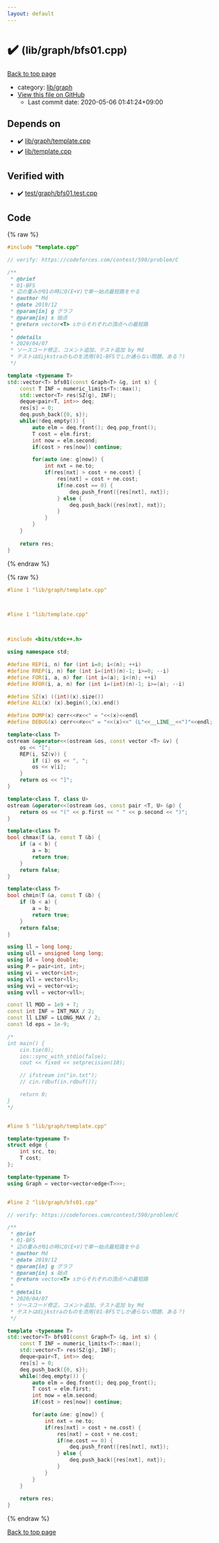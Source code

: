 ```yaml
---
layout: default
---
```


<!-- mathjax config similar to math.stackexchange -->
<script type="text/javascript" async
  src="https://cdnjs.cloudflare.com/ajax/libs/mathjax/2.7.5/MathJax.js?config=TeX-MML-AM_CHTML">
</script>
<script type="text/x-mathjax-config">
  MathJax.Hub.Config({
    TeX: { equationNumbers: { autoNumber: "AMS" }},
    tex2jax: {
      inlineMath: [ ['$','$'] ],
      processEscapes: true
    },
    "HTML-CSS": { matchFontHeight: false },
    displayAlign: "left",
    displayIndent: "2em"
  });
</script>

<script type="text/javascript" src="https://cdnjs.cloudflare.com/ajax/libs/jquery/3.4.1/jquery.min.js"></script>
<script src="https://cdn.jsdelivr.net/npm/jquery-balloon-js@1.1.2/jquery.balloon.min.js" integrity="sha256-ZEYs9VrgAeNuPvs15E39OsyOJaIkXEEt10fzxJ20+2I=" crossorigin="anonymous"></script>
<script type="text/javascript" src="../../../assets/js/copy-button.js"></script>
<link rel="stylesheet" href="../../../assets/css/copy-button.css" />


# :heavy_check_mark:  <small>(lib/graph/bfs01.cpp)</small>

<a href="../../../index.html">Back to top page</a>

* category: <a href="../../../index.html#6e267a37887a7dcb68cbf7008d6c7e48">lib/graph</a>
* <a href="{{ site.github.repository_url }}/blob/master/lib/graph/bfs01.cpp">View this file on GitHub</a>
    - Last commit date: 2020-05-06 01:41:24+09:00




## Depends on

* :heavy_check_mark: <a href="template.cpp.html">lib/graph/template.cpp</a>
* :heavy_check_mark: <a href="../template.cpp.html">lib/template.cpp</a>


## Verified with

* :heavy_check_mark: <a href="../../../verify/test/graph/bfs01.test.cpp.html">test/graph/bfs01.test.cpp</a>


## Code

<a id="unbundled"></a>
{% raw %}
```cpp
#include "template.cpp"

// verify: https://codeforces.com/contest/590/problem/C

/**
 * @brief
 * 01-BFS
 * 辺の重みが01の時にO(E+V)で単一始点最短路をやる
 * @author Md
 * @date 2019/12
 * @param[in] g グラフ
 * @param[in] s 始点
 * @return vector<T> sからそれぞれの頂点への最短路
 * 
 * @details
 * 2020/04/07
 * ソースコード修正、コメント追加、テスト追加 by Md
 * テストはdijkstraのものを流用(01-BFSでしか通らない問題、ある？)
 */

template <typename T>
std::vector<T> bfs01(const Graph<T> &g, int s) {
    const T INF = numeric_limits<T>::max();
    std::vector<T> res(SZ(g), INF);
    deque<pair<T, int>> deq;
    res[s] = 0;
    deq.push_back({0, s});
    while(!deq.empty()) {
        auto elm = deq.front(); deq.pop_front();
        T cost = elm.first;
        int now = elm.second;
        if(cost > res[now]) continue;

        for(auto &ne: g[now]) {
            int nxt = ne.to;
            if(res[nxt] > cost + ne.cost) {
                res[nxt] = cost + ne.cost;
                if(ne.cost == 0) {
                    deq.push_front({res[nxt], nxt});
                } else {
                    deq.push_back({res[nxt], nxt});
                }
            }
        }
    }
    
    return res;
}
```
{% endraw %}

<a id="bundled"></a>
{% raw %}
```cpp
#line 1 "lib/graph/template.cpp"



#line 1 "lib/template.cpp"



#include <bits/stdc++.h>

using namespace std;

#define REP(i, n) for (int i=0; i<(n); ++i)
#define RREP(i, n) for (int i=(int)(n)-1; i>=0; --i)
#define FOR(i, a, n) for (int i=(a); i<(n); ++i)
#define RFOR(i, a, n) for (int i=(int)(n)-1; i>=(a); --i)

#define SZ(x) ((int)(x).size())
#define ALL(x) (x).begin(),(x).end()

#define DUMP(x) cerr<<#x<<" = "<<(x)<<endl
#define DEBUG(x) cerr<<#x<<" = "<<(x)<<" (L"<<__LINE__<<")"<<endl;

template<class T>
ostream &operator<<(ostream &os, const vector <T> &v) {
    os << "[";
    REP(i, SZ(v)) {
        if (i) os << ", ";
        os << v[i];
    }
    return os << "]";
}

template<class T, class U>
ostream &operator<<(ostream &os, const pair <T, U> &p) {
    return os << "(" << p.first << " " << p.second << ")";
}

template<class T>
bool chmax(T &a, const T &b) {
    if (a < b) {
        a = b;
        return true;
    }
    return false;
}

template<class T>
bool chmin(T &a, const T &b) {
    if (b < a) {
        a = b;
        return true;
    }
    return false;
}

using ll = long long;
using ull = unsigned long long;
using ld = long double;
using P = pair<int, int>;
using vi = vector<int>;
using vll = vector<ll>;
using vvi = vector<vi>;
using vvll = vector<vll>;

const ll MOD = 1e9 + 7;
const int INF = INT_MAX / 2;
const ll LINF = LLONG_MAX / 2;
const ld eps = 1e-9;

/*
int main() {
    cin.tie(0);
    ios::sync_with_stdio(false);
    cout << fixed << setprecision(10);

    // ifstream in("in.txt");
    // cin.rdbuf(in.rdbuf());

    return 0;
}
*/


#line 5 "lib/graph/template.cpp"

template<typename T>
struct edge {
    int src, to;
    T cost;
};

template<typename T>
using Graph = vector<vector<edge<T>>>;


#line 2 "lib/graph/bfs01.cpp"

// verify: https://codeforces.com/contest/590/problem/C

/**
 * @brief
 * 01-BFS
 * 辺の重みが01の時にO(E+V)で単一始点最短路をやる
 * @author Md
 * @date 2019/12
 * @param[in] g グラフ
 * @param[in] s 始点
 * @return vector<T> sからそれぞれの頂点への最短路
 * 
 * @details
 * 2020/04/07
 * ソースコード修正、コメント追加、テスト追加 by Md
 * テストはdijkstraのものを流用(01-BFSでしか通らない問題、ある？)
 */

template <typename T>
std::vector<T> bfs01(const Graph<T> &g, int s) {
    const T INF = numeric_limits<T>::max();
    std::vector<T> res(SZ(g), INF);
    deque<pair<T, int>> deq;
    res[s] = 0;
    deq.push_back({0, s});
    while(!deq.empty()) {
        auto elm = deq.front(); deq.pop_front();
        T cost = elm.first;
        int now = elm.second;
        if(cost > res[now]) continue;

        for(auto &ne: g[now]) {
            int nxt = ne.to;
            if(res[nxt] > cost + ne.cost) {
                res[nxt] = cost + ne.cost;
                if(ne.cost == 0) {
                    deq.push_front({res[nxt], nxt});
                } else {
                    deq.push_back({res[nxt], nxt});
                }
            }
        }
    }
    
    return res;
}

```
{% endraw %}

<a href="../../../index.html">Back to top page</a>

